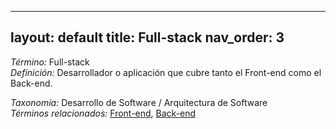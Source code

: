
---
layout: default
title: Full-stack
nav_order: 3
---

*Término:* Full-stack  
*Definición:* Desarrollador o aplicación que cubre tanto el Front-end como el Back-end.

*Taxonomía:* Desarrollo de Software / Arquitectura de Software  
*Términos relacionados:* [Front-end](https://maleniski.github.io/diccionario-angl-tec-mx/docs/alfabeticamente/F/front-end/), [Back-end](https://maleniski.github.io/diccionario-angl-tec-mx/docs/alfabeticamente/B/back-end/)
